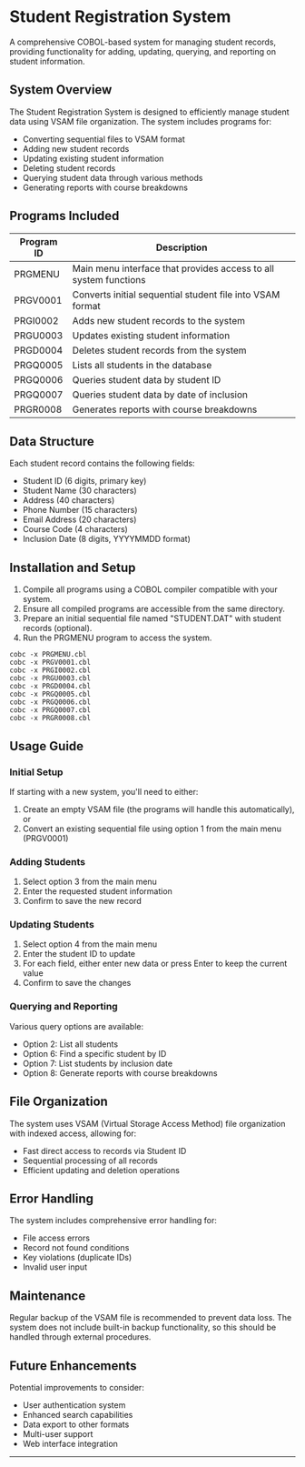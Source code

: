# Student Registration System

A comprehensive COBOL-based system for managing student records, providing functionality for adding, updating, querying, and reporting on student information.

## System Overview

The Student Registration System is designed to efficiently manage student data using VSAM file organization. The system includes programs for:

- Converting sequential files to VSAM format
- Adding new student records
- Updating existing student information
- Deleting student records
- Querying student data through various methods
- Generating reports with course breakdowns

## Programs Included

| Program ID | Description |
|------------|-------------|
| PRGMENU    | Main menu interface that provides access to all system functions |
| PRGV0001   | Converts initial sequential student file into VSAM format |
| PRGI0002   | Adds new student records to the system |
| PRGU0003   | Updates existing student information |
| PRGD0004   | Deletes student records from the system |
| PRGQ0005   | Lists all students in the database |
| PRGQ0006   | Queries student data by student ID |
| PRGQ0007   | Queries student data by date of inclusion |
| PRGR0008   | Generates reports with course breakdowns |

## Data Structure

Each student record contains the following fields:

- Student ID (6 digits, primary key)
- Student Name (30 characters)
- Address (40 characters)
- Phone Number (15 characters)
- Email Address (20 characters)
- Course Code (4 characters)
- Inclusion Date (8 digits, YYYYMMDD format)

## Installation and Setup

1. Compile all programs using a COBOL compiler compatible with your system.
2. Ensure all compiled programs are accessible from the same directory.
3. Prepare an initial sequential file named "STUDENT.DAT" with student records (optional).
4. Run the PRGMENU program to access the system.

```
cobc -x PRGMENU.cbl
cobc -x PRGV0001.cbl
cobc -x PRGI0002.cbl
cobc -x PRGU0003.cbl
cobc -x PRGD0004.cbl
cobc -x PRGQ0005.cbl
cobc -x PRGQ0006.cbl
cobc -x PRGQ0007.cbl
cobc -x PRGR0008.cbl
```

## Usage Guide

### Initial Setup
If starting with a new system, you'll need to either:
1. Create an empty VSAM file (the programs will handle this automatically), or
2. Convert an existing sequential file using option 1 from the main menu (PRGV0001)

### Adding Students
1. Select option 3 from the main menu
2. Enter the requested student information
3. Confirm to save the new record

### Updating Students
1. Select option 4 from the main menu
2. Enter the student ID to update
3. For each field, either enter new data or press Enter to keep the current value
4. Confirm to save the changes

### Querying and Reporting
Various query options are available:
- Option 2: List all students
- Option 6: Find a specific student by ID
- Option 7: List students by inclusion date
- Option 8: Generate reports with course breakdowns

## File Organization

The system uses VSAM (Virtual Storage Access Method) file organization with indexed access, allowing for:
- Fast direct access to records via Student ID
- Sequential processing of all records
- Efficient updating and deletion operations

## Error Handling

The system includes comprehensive error handling for:
- File access errors
- Record not found conditions
- Key violations (duplicate IDs)
- Invalid user input

## Maintenance

Regular backup of the VSAM file is recommended to prevent data loss. The system does not include built-in backup functionality, so this should be handled through external procedures.

## Future Enhancements

Potential improvements to consider:
- User authentication system
- Enhanced search capabilities
- Data export to other formats
- Multi-user support
- Web interface integration

---
